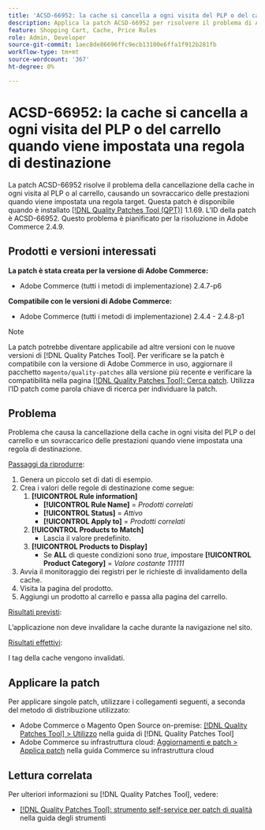 ```yaml
---
title: 'ACSD-66952: la cache si cancella a ogni visita del PLP o del carrello quando viene impostata una regola di destinazione'
description: Applica la patch ACSD-66952 per risolvere il problema di Adobe Commerce in cui la cache veniva cancellata su ogni visita del PLP o del carrello, causando un sovraccarico di prestazioni non necessario, quando veniva impostata una regola target.
feature: Shopping Cart, Cache, Price Rules
role: Admin, Developer
source-git-commit: 1aec8de86696ffc9ecb13100e6ffa1f912b281fb
workflow-type: tm+mt
source-wordcount: '367'
ht-degree: 0%

---
```



# ACSD-66952: la cache si cancella a ogni visita del PLP o del carrello quando viene impostata una regola di destinazione

La patch ACSD-66952 risolve il problema della cancellazione della cache in ogni visita al PLP o al carrello, causando un sovraccarico delle prestazioni quando viene impostata una regola target. Questa patch è disponibile quando è installato [[!DNL Quality Patches Tool (QPT)]](/help/tools/quality-patches-tool/quality-patches-tool-to-self-serve-quality-patches.md) 1.1.69. L’ID della patch è ACSD-66952. Questo problema è pianificato per la risoluzione in Adobe Commerce 2.4.9.

## Prodotti e versioni interessati

**La patch è stata creata per la versione di Adobe Commerce:**

* Adobe Commerce (tutti i metodi di implementazione) 2.4.7-p6

**Compatibile con le versioni di Adobe Commerce:**

* Adobe Commerce (tutti i metodi di implementazione) 2.4.4 - 2.4.8-p1

>[!NOTE]
>
>La patch potrebbe diventare applicabile ad altre versioni con le nuove versioni di [!DNL Quality Patches Tool]. Per verificare se la patch è compatibile con la versione di Adobe Commerce in uso, aggiornare il pacchetto `magento/quality-patches` alla versione più recente e verificare la compatibilità nella pagina [[!DNL Quality Patches Tool]: Cerca patch](https://experienceleague.adobe.com/tools/commerce-quality-patches/index.html?lang=it). Utilizza l’ID patch come parola chiave di ricerca per individuare la patch.

## Problema

Problema che causa la cancellazione della cache in ogni visita del PLP o del carrello e un sovraccarico delle prestazioni quando viene impostata una regola di destinazione.

<u>Passaggi da riprodurre</u>:

1. Genera un piccolo set di dati di esempio.
1. Crea i valori delle regole di destinazione come segue:
   1. **[!UICONTROL Rule information]**
      * **[!UICONTROL Rule Name]** = *Prodotti correlati*
      * **[!UICONTROL Status]** = *Attivo*
      * **[!UICONTROL Apply to]** = *Prodotti correlati*
   1. **[!UICONTROL Products to Match]**
      * Lascia il valore predefinito.
   1. **[!UICONTROL Products to Display]**
      * Se **ALL** di queste condizioni sono *true*, impostare **[!UICONTROL Product Category]** = *Valore costante 111111*
1. Avvia il monitoraggio dei registri per le richieste di invalidamento della cache.
1. Visita la pagina del prodotto.
1. Aggiungi un prodotto al carrello e passa alla pagina del carrello.

<u>Risultati previsti</u>:

L’applicazione non deve invalidare la cache durante la navigazione nel sito.

<u>Risultati effettivi</u>:

I tag della cache vengono invalidati.

## Applicare la patch

Per applicare singole patch, utilizzare i collegamenti seguenti, a seconda del metodo di distribuzione utilizzato:

* Adobe Commerce o Magento Open Source on-premise: [[!DNL Quality Patches Tool] > Utilizzo](/help/tools/quality-patches-tool/usage.md) nella guida di [!DNL Quality Patches Tool]
* Adobe Commerce su infrastruttura cloud: [Aggiornamenti e patch > Applica patch](https://experienceleague.adobe.com/docs/commerce-cloud-service/user-guide/develop/upgrade/apply-patches.html?lang=it) nella guida Commerce su infrastruttura cloud

## Lettura correlata

Per ulteriori informazioni su [!DNL Quality Patches Tool], vedere:

* [[!DNL Quality Patches Tool]: strumento self-service per patch di qualità](/help/tools/quality-patches-tool/quality-patches-tool-to-self-serve-quality-patches.md) nella guida degli strumenti
